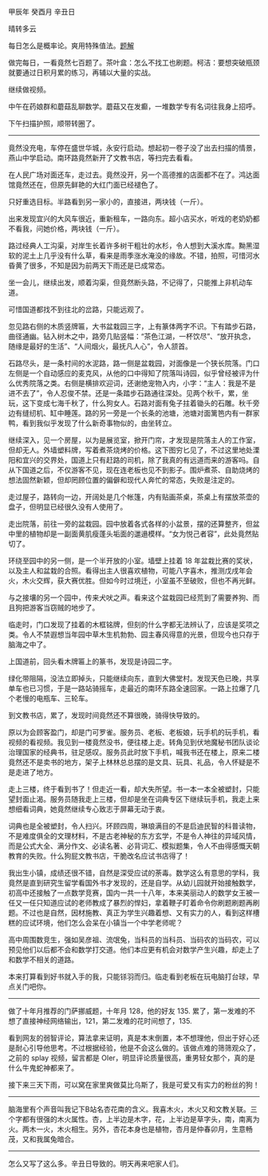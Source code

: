甲辰年 癸酉月 辛丑日

晴转多云

每日怎么是概率论。爽用特殊值法。[题解](https://leetcode.cn/problems/airplane-seat-assignment-probability/solutions/2938390/te-shu-zhi-by-sophon-eij0/)

做完每日，一看竟然七百题了。茶叶盒：怎么不找工也刷题。柯洁：要想突破瓶颈就要通过日积月累的练习，再辅以大量的实战。

继续做视频。

中午在药娘群和蘑菇乱聊数学。蘑菇又在发癫，一堆数学专有名词往我身上招呼。

下午扫描护照，顺带转圈了。

---

竟然没充电，车停在盛世华城，永安行启动。想起初一卷子没了出去扫描的情景，燕山中学启动。南环路竟然新开了文教书店，等扫完去看看。

在人民广场对面还车，走过去。竟然没开，另一个高德推的店面都不在了。鸿达面馆竟然还在，但原先鲜艳的大红门面已经褪色了。

只好重选目标。半路看到另一家小的，直接进，两块钱（一斤）。

出来发现宜兴的大风车很近，重新租车，一路向东。超小店买水，听戏的老奶奶都不看我，问她价格，两块钱（一斤）。

路过经典人工沟渠，对岸生长着许多树干粗壮的水杉，令人想到大溪水库。黝黑湿软的泥土上几乎没有什么草，看来是雨季涨水淹没的缘故。不错，拍照，可惜河水昏黄了很多，不知是因为前两天下雨还是已成常态。

坐一会儿，继续出发，顺着沟渠，但竟然断头路，不记得了，只能推上非机动车道。

可惜国道都找不到往北的岔路，只能远观了。

忽见路右侧的木质竖牌匾，大书盆栽园三字，上有篆体两字不识。下有踏步石路，曲径通幽。钻入树木之中，路旁几贴竖幅：“茶色江湖，一杯饮尽”、“放开执念，随缘是最好的生活”、“人间烟火，最抚凡人心”，令人颔首。

石路尽头，是一条村间的水泥路，路一侧是盆栽园，对面像是一个狭长院落。门口左侧是一个自动感应的麦克风，从他的口中得知了院落叫诗园，似乎曾经被评为什么优秀院落之类。右侧是横排欢迎词，还谢绝宠物入内，小字：“主人：我是不是进不去了”，令人忍俊不禁。还是一条踏步石路通往深处。见两个秋千，累，坐玩，这下变成七海千秋了，什么狗女人。石路对面有兔子拄着锄头的石雕。秋千旁边有缝纫机、缸中睡莲。路的另一旁是一个长条的池塘，池塘对面篱笆内有一群家鸭，看到我似乎发现了什么新奇事物似的，由坐转立。

继续深入，见一个房屋，以为是展览室，掀开门帘，才发现是院落主人的工作室，但却无人。外墙塑料牌，写着煮茶烧烤的价格。这下图穷匕见了，不过这里地处溧阳和宜兴的交界处，国道上只有赶路的司机，除了我真的有远道而来的游客吗。自从下国道之后，不仅游客不见，现在连老板也见不到影子。围炉煮茶、自助烧烤的想法固然新颖，但却罔顾位置的偏僻和现代人奔忙的常态，失败是注定的。

走过屋子，路转向一边，开阔处是几个帐篷，内有贴画茶桌，茶桌上有摆放茶壶的盘子，但明显已经很久没有人使用了。

走出院落，前往一旁的盆栽园。园中放着各式各样的小盆景，摆的还算整齐，但盆中里的植物却是一副面黄肌瘦蓬头垢面的邋遢模样。“女为悦己者容”，此处竟然贴切了。

环绕至园中的另一侧，是一个半开放的小室。墙壁上挂着 18 年盆栽比赛的奖状，以及主人和盆栽的合照。看得出主人很喜欢植物，可能八字喜木，推测戊戌年会火，木火交辉，获大赛优胜。但如今时过境迁，小室虽不至破败，但也不再光鲜。

与之接壤的另一个园中，传来犬吠之声。看来这个盆栽园已经荒到了需要养狗、而且狗把游客当窃贼的地步了。

临走时，门口发现了挂着的木框铭牌，但刻的什么字都无法辨认了，应该是奖项之类。令人不禁遐想当年园中草木生机勃勃、园主春风得意的光景，但现今也只存于脑海之中了。

上国道前，回头看木牌匾上的篆书，发现是诗园二字。

绿化带阻隔，没法立即掉头，只能继续向东，直到大佛堂村。发现天色已晚，共享单车也已习惯，于是一路站骑摇车，走最近的南环东路全速回家。一路上拉爆了几个老慢的电瓶车、三轮车。

到文教书店，累了，发现时间竟然还不算很晚，骑得快导致的。

原以为会顾客盈门，却是门可罗雀。服务员、老板、老板娘，玩手机的玩手机，看视频的看视频。我见到一楼竟然没书，便往楼上走。转角见到伏地魔秘书团队谈论治理国家的经典书，驻足感叹。服务员此时放下手机，喊我书还在楼上，原来二楼竟然还不是卖书的地方，架子上林林总总摆的是文具、玩具、礼品，令人怀疑是不是走进了地方。

走上三楼，终于看到书了！但走近一看，却大失所望。书一本一本全被塑封，只能望封面止渴。服务员随我走上三楼，但却是坐在词典专区下继续玩手机，我走上来想细看词典，她竟然继续专心致志于屏幕无动于衷。

词典也是全被塑封，令人扫兴。环顾四周，琳琅满目的不是启迪民智的科普读物，不是难度俱全的文理材料，不是古老神秘的东方玄学，不是令人神往的异域风情，而是公式大全、满分作文、必读名著、必背词汇、模拟题集，令人不由得感慨天朝教育的失败。什么狗屁文教书店，干脆改名应试书店得了！

我出生小镇，成绩还很不错，自然是深受应试的荼毒。数学这么有意思的学科，我竟然是直到研究生留学看国外书才发现的，还是自学。从幼儿园就开始接触数学，初高中还接触了一点数学竞赛，国内一共一十八年，本来美丽动人的数学女王被一任又一任只知道应试的老师教成了暴烈的悍妇，拿着鞭子盯着命令你刷题刷题再刷题。不过也是自然，因材施教、真正为学生兴趣着想、又有实力的人，看到这样槽糕的应试环境，他们怎么会呆在小镇当一个中学老师呢？

高中周围数竞生，强如吴彦祖、流氓兔，当科员的当科员、当码农的当码农，可以预见他们以后都不会和数学打交道。他们本应更有机会对数学产生兴趣，却走上了和数学不相关的道路。

本来打算看到好书就入手的我，只能铩羽而归。临走看到老板在玩电脑打台球，早点关门吧你。

---

做了十年月推荐的门萨挪威题，十年月 128，他的好友 135. 累了，第一发难的不想了直接神经网络输出，121，第二发难的花时间想了，135.

看到网友的弱智评论，算法拿来证明，真是本末倒置，本不想理他，但出于好心还是耐心引导他思考。不过根据经验，他是不会这么做的。该做点难的筛筛观众了，之前的 splay 视频，留言都是 OIer，明显评论质量很高，重男轻女那个，真的是什么牛鬼蛇神都来了。

接下来三天下雨，可以窝在家里爽做莫比乌斯了，我是可爱又有实力的粉丝的狗！

---

脑海里有个声音叫我记下B站名杏花南的含义。我喜木火，木火又和文教关联。三个字都有很强的木火属性。杏，上半边是木字，花，上半边是草字头，南，南离为火。两木一火，木火相生。另外，杏花本身也是植物，杏月是仲春卯月，生意畅茂，又和我属兔暗合。

---

怎么又写了这么多。辛丑日导致的。明天再来吧家人们。
